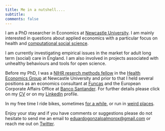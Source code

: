 ```yaml
---
title: Me in a nutshell....
subtitle: 
comments: false
---
```

I am a PhD researcher in Economics at [Newcastle University](http://www.ncl.ac.uk/business-school/). I am mainly interested in questions about applied economics with a particular focus on health and [computational social science](https://en.wikipedia.org/wiki/Computational_social_science).

I am currently investigating empirical issues in the market for adult long term (social) care in England. I am also involved in projects associated with unhealthy behaviours and tools for open science.

Before my PhD, I was a [NIHR reserch methods fellow](https://www.nihr.ac.uk/funding-and-support/funding-for-training-and-career-development/training-programmes/research-methods-programme/research-methods-fellowship-and-internships/) in the [Health Economics Group](https://research.ncl.ac.uk/healtheconomicsgroup/) at Newcastle University and prior to that I held several positions as an economics consultant at [Funcas](http://www.funcas.es/Index.aspx) and the European Corporate Affairs Office at [Banco Santander](https://www.santander.com/csgs/Satellite/CFWCSancomQP01/es_ES/Corporativo.html?leng=en_GB). For further details please click on my [CV](/pdf/EGA_CV_2018.pdf) or on my [LinkedIn](https://www.linkedin.com/in/eduardo-gonzalo-almorox-5b8b4955/) profile. 

In my free time I ride bikes, sometimes [for a while](http://trackleaders.com/transconrace15i.php?name=72___Edu_Gonzalo), or run in [weird places](http://www.saharamarathon.org/en/races/results-2015/).

Enjoy your stay and if you have comments or suggestions please do not hesitate to send me an email to [eduardogonzaloalmorox@gmail.com](eduardogonzaloalmorox@gmail.com) or reach me out on [Twitter](https://twitter.com/EdudinGonzalo).

